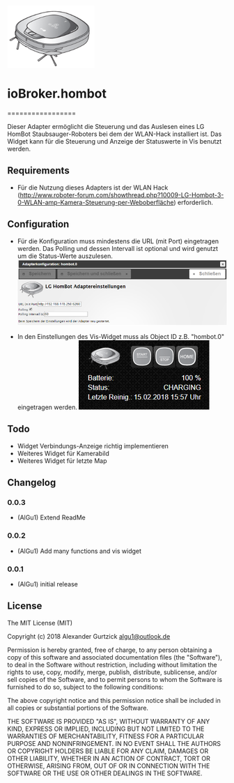 <img src="admin/hombot.png" width="200"></img>
# ioBroker.hombot
=================

Dieser Adapter ermöglicht die Steuerung und das Auslesen eines LG HomBot Staubsauger-Roboters bei dem der WLAN-Hack installiert ist. Das Widget kann für die Steuerung und Anzeige der Statuswerte in Vis benutzt werden.

## Requirements
* Für die Nutzung dieses Adapters ist der WLAN Hack (http://www.roboter-forum.com/showthread.php?10009-LG-Hombot-3-0-WLAN-amp-Kamera-Steuerung-per-Weboberfläche) erforderlich.

## Configuration
* Für die Konfiguration muss mindestens die URL (mit Port) eingetragen werden. Das Polling und dessen Intervall ist optional und wird genutzt um die Status-Werte auszulesen.
   ![Screenshot](img/settings.png)

* In den Einstellungen des Vis-Widget muss als Object ID z.B. "hombot.0" eingetragen werden.
   ![Screenshot](img/widget.png)

## Todo
* Widget Verbindungs-Anzeige richtig implementieren
* Weiteres Widget für Kamerabild
* Weiteres Widget für letzte Map

## Changelog

### 0.0.3
* (AlGu1) Extend ReadMe

### 0.0.2
* (AlGu1) Add many functions and vis widget

### 0.0.1
* (AlGu1) initial release

## License
The MIT License (MIT)

Copyright (c) 2018 Alexander Gurtzick <algu1@outlook.de>

Permission is hereby granted, free of charge, to any person obtaining a copy
of this software and associated documentation files (the "Software"), to deal
in the Software without restriction, including without limitation the rights
to use, copy, modify, merge, publish, distribute, sublicense, and/or sell
copies of the Software, and to permit persons to whom the Software is
furnished to do so, subject to the following conditions:

The above copyright notice and this permission notice shall be included in
all copies or substantial portions of the Software.

THE SOFTWARE IS PROVIDED "AS IS", WITHOUT WARRANTY OF ANY KIND, EXPRESS OR
IMPLIED, INCLUDING BUT NOT LIMITED TO THE WARRANTIES OF MERCHANTABILITY,
FITNESS FOR A PARTICULAR PURPOSE AND NONINFRINGEMENT. IN NO EVENT SHALL THE
AUTHORS OR COPYRIGHT HOLDERS BE LIABLE FOR ANY CLAIM, DAMAGES OR OTHER
LIABILITY, WHETHER IN AN ACTION OF CONTRACT, TORT OR OTHERWISE, ARISING FROM,
OUT OF OR IN CONNECTION WITH THE SOFTWARE OR THE USE OR OTHER DEALINGS IN
THE SOFTWARE.
